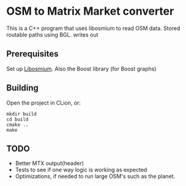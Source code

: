 
# OSM to Matrix Market converter

This is a C++ program that uses libosmium to read OSM data. Stored routable paths using BGL. writes out  

## Prerequisites
Set up [Libosmium](http://osmcode.org/libosmium).
Also the Boost library (for Boost graphs)

## Building

Open the project in CLion, or:


    mkdir build
    cd build
    cmake ..
    make


## TODO
* Better MTX output(header)
* Tests to see if one way logic is working as expected
* Optimizations, if needed to run large OSM's such as the planet.
